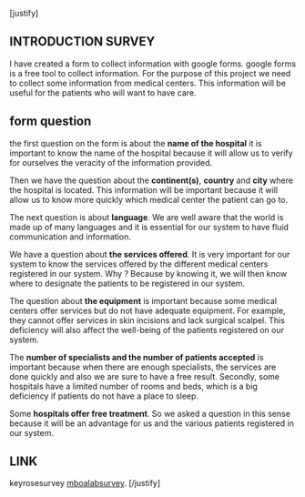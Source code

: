 [justify]  

## INTRODUCTION SURVEY

I have created a form to collect information with google forms. google forms is a free tool to collect information. For the purpose of this project we need to collect some information from medical centers. This information will be useful for the patients who will want to have care.

## form question

the first question on the form is about the **name of the hospital**
it is important to know the name of the hospital because it will allow us to verify for ourselves the veracity of the information provided.

Then we have the question about the **continent(s)**, **country** and **city** where the hospital is located. This information will be important because it will allow us to know more quickly which medical center the patient can go to.

The next question is about **language**.
We are well aware that the world is made up of many languages and it is essential for our system to have fluid communication and information.

We have a question about **the services offered**.
It is very important for our system to know the services offered by the different medical centers registered in our system. Why ?
Because by knowing it, we will then know where to designate the patients to be registered in our system.

The question about **the equipment** is important because some medical centers offer services but do not have adequate equipment. For example, they cannot offer services in skin incisions and lack surgical scalpel. This deficiency will also affect the well-being of the patients registered on our system.

The **number of specialists and the number of patients accepted** is important because when there are enough specialists, the services are done quickly and also we are sure to have a free result. Secondly, some hospitals have a limited number of rooms and beds, which is a big deficiency if patients do not have a place to sleep.

Some **hospitals offer free treatment**. So we asked a question in this sense because it will be an advantage for us and the various patients registered in our system.

## LINK

keyrosesurvey [mboalabsurvey](https://forms.gle/MiL71C1YdGQ1EXzy6).
[/justify]
